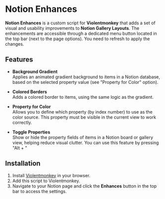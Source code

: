 # Notion Enhances

**Notion Enhances** is a custom script for **Violentmonkey** that adds a set of visual and usability improvements to **Notion Gallery Layouts**. The enhancements are accessible through a dedicated menu button located in the top bar (next to the page options). You need to refresh to apply the changes.

## Features

- **Background Gradient**  
  Applies an animated gradient background to items in a Notion database, based on the selected property value (see "Property for Color" option).

- **Colored Borders**  
  Adds a colored border to items, using the same logic as the gradient.

- **Property for Color**  
  Allows you to define which property (by index number) to use as the color source. This property must be visible in the current view to work correctly.

- **Toggle Properties**  
  Show or hide the property fields of items in a Notion board or gallery view, helping reduce visual clutter. You can use this feature by pressing "Alt + \"

## Installation

1. Install [Violentmonkey](https://violentmonkey.github.io/) in your browser.
2. Add this script to Violentmonkey.
3. Navigate to your Notion page and click the **Enhances** button in the top bar to access the settings.
